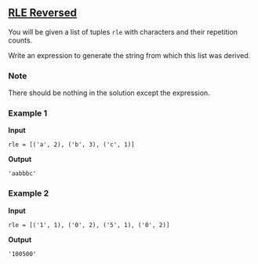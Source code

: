 ## [RLE Reversed](../../../solutions/3.3/33_j.py)

You will be given a list of tuples `rle` with characters and their repetition counts.

Write an expression to generate the string from which this list was derived.

### Note

There should be nothing in the solution except the expression.

### Example 1

__Input__
```plaintext
rle = [('a', 2), ('b', 3), ('c', 1)]
```

__Output__
```plaintext
'aabbbc'
```

### Example 2

__Input__
```plaintext
rle = [('1', 1), ('0', 2), ('5', 1), ('0', 2)]
```

__Output__
```plaintext
'100500'
```